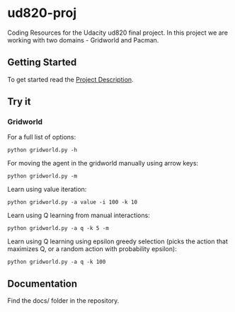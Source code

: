 # ud820-proj

Coding Resources for the Udacity ud820 final project. In this project we are working with two domains - Gridworld and Pacman.

## Getting Started

To get started read the [Project Description][1].

## Try it

### Gridworld

For a full list of options:
```
python gridworld.py -h
```

For moving the agent in the gridworld manually using arrow keys:
```
python gridworld.py -m
```

Learn using value iteration:
```
python gridworld.py -a value -i 100 -k 10
```

Learn using Q learning from manual interactions:
```
python gridworld.py -a q -k 5 -m
```

Learn using Q learning using epsilon greedy selection (picks the action that maximizes Q, or a random action with probability epsilon):
```
python gridworld.py -a q -k 100
```

## Documentation

Find the docs/ folder in the repository.

[1]:https://docs.google.com/document/d/1NN6shM9oB_sdppT6zsVFuQrSuJ077Jg5oyQQIV8TXgk/pub
